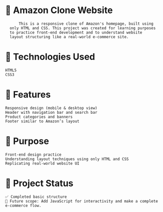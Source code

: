 # 🛒 Amazon Clone Website
          This is a responsive clone of Amazon's homepage, built using 
      only HTML and CSS. This project was created for learning purposes 
      to practice front-end development and to understand website
      layout structuring like a real-world e-commerce site.

# 🔧 Technologies Used
    HTML5
    CSS3

# 📱 Features
    Responsive design (mobile & desktop view)
    Header with navigation bar and search bar
    Product categories and banners
    Footer similar to Amazon’s layout

# 🎯 Purpose
    Front-end design practice
    Understanding layout techniques using only HTML and CSS
    Replicating real-world website UI

# 📂 Project Status
    ✅ Completed basic structure
    🚀 Future scope: Add JavaScript for interactivity and make a complete e-commerce flow.
